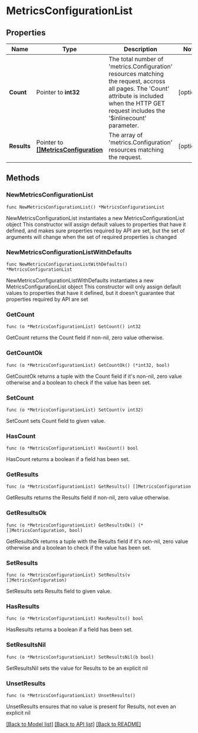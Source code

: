 # MetricsConfigurationList

## Properties

Name | Type | Description | Notes
------------ | ------------- | ------------- | -------------
**Count** | Pointer to **int32** | The total number of &#39;metrics.Configuration&#39; resources matching the request, accross all pages. The &#39;Count&#39; attribute is included when the HTTP GET request includes the &#39;$inlinecount&#39; parameter. | [optional] 
**Results** | Pointer to [**[]MetricsConfiguration**](MetricsConfiguration.md) | The array of &#39;metrics.Configuration&#39; resources matching the request. | [optional] 

## Methods

### NewMetricsConfigurationList

`func NewMetricsConfigurationList() *MetricsConfigurationList`

NewMetricsConfigurationList instantiates a new MetricsConfigurationList object
This constructor will assign default values to properties that have it defined,
and makes sure properties required by API are set, but the set of arguments
will change when the set of required properties is changed

### NewMetricsConfigurationListWithDefaults

`func NewMetricsConfigurationListWithDefaults() *MetricsConfigurationList`

NewMetricsConfigurationListWithDefaults instantiates a new MetricsConfigurationList object
This constructor will only assign default values to properties that have it defined,
but it doesn't guarantee that properties required by API are set

### GetCount

`func (o *MetricsConfigurationList) GetCount() int32`

GetCount returns the Count field if non-nil, zero value otherwise.

### GetCountOk

`func (o *MetricsConfigurationList) GetCountOk() (*int32, bool)`

GetCountOk returns a tuple with the Count field if it's non-nil, zero value otherwise
and a boolean to check if the value has been set.

### SetCount

`func (o *MetricsConfigurationList) SetCount(v int32)`

SetCount sets Count field to given value.

### HasCount

`func (o *MetricsConfigurationList) HasCount() bool`

HasCount returns a boolean if a field has been set.

### GetResults

`func (o *MetricsConfigurationList) GetResults() []MetricsConfiguration`

GetResults returns the Results field if non-nil, zero value otherwise.

### GetResultsOk

`func (o *MetricsConfigurationList) GetResultsOk() (*[]MetricsConfiguration, bool)`

GetResultsOk returns a tuple with the Results field if it's non-nil, zero value otherwise
and a boolean to check if the value has been set.

### SetResults

`func (o *MetricsConfigurationList) SetResults(v []MetricsConfiguration)`

SetResults sets Results field to given value.

### HasResults

`func (o *MetricsConfigurationList) HasResults() bool`

HasResults returns a boolean if a field has been set.

### SetResultsNil

`func (o *MetricsConfigurationList) SetResultsNil(b bool)`

 SetResultsNil sets the value for Results to be an explicit nil

### UnsetResults
`func (o *MetricsConfigurationList) UnsetResults()`

UnsetResults ensures that no value is present for Results, not even an explicit nil

[[Back to Model list]](../README.md#documentation-for-models) [[Back to API list]](../README.md#documentation-for-api-endpoints) [[Back to README]](../README.md)


